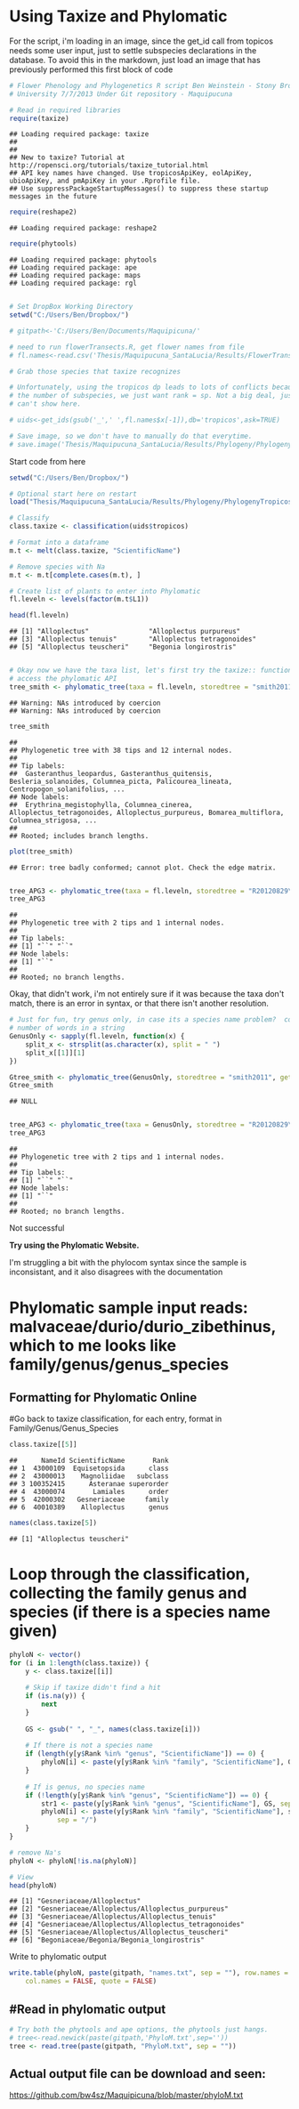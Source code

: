 Using Taxize and Phylomatic
========================================================

For the script, i'm loading in an image, since the get_id call from topicos needs some user input, just to settle subspecies declarations in the database.
To avoid this in the markdown, just load an image that has previously performed this first block of code


```r
# Flower Phenology and Phylogenetics R script Ben Weinstein - Stony Brook
# University 7/7/2013 Under Git repository - Maquipucuna

# Read in required libraries
require(taxize)
```

```
## Loading required package: taxize
## 
## 
## New to taxize? Tutorial at http://ropensci.org/tutorials/taxize_tutorial.html 
## API key names have changed. Use tropicosApiKey, eolApiKey, ubioApiKey, and pmApiKey in your .Rprofile file. 
## Use suppressPackageStartupMessages() to suppress these startup messages in the future
```

```r
require(reshape2)
```

```
## Loading required package: reshape2
```

```r
require(phytools)
```

```
## Loading required package: phytools
## Loading required package: ape
## Loading required package: maps
## Loading required package: rgl
```

```r

# Set DropBox Working Directory
setwd("C:/Users/Ben/Dropbox/")

# gitpath<-'C:/Users/Ben/Documents/Maquipicuna/'

# need to run flowerTransects.R, get flower names from file
# fl.names<-read.csv('Thesis/Maquipucuna_SantaLucia/Results/FlowerTransects/Iplant_Names.txt',row.names=1)

# Grab those species that taxize recognizes

# Unfortunately, using the tropicos dp leads to lots of conflicts because of
# the number of subspecies, we just want rank = sp. Not a big deal, just
# can't show here.

# uids<-get_ids(gsub('_',' ',fl.names$x[-1]),db='tropicos',ask=TRUE)

# Save image, so we don't have to manually do that everytime.
# save.image('Thesis/Maquipucuna_SantaLucia/Results/Phylogeny/PhylogenyTropicos.Rdata')
```


Start code from here


```r
setwd("C:/Users/Ben/Dropbox/")

# Optional start here on restart
load("Thesis/Maquipucuna_SantaLucia/Results/Phylogeny/PhylogenyTropicos.Rdata")

# Classify
class.taxize <- classification(uids$tropicos)

# Format into a dataframe
m.t <- melt(class.taxize, "ScientificName")

# Remove species with Na
m.t <- m.t[complete.cases(m.t), ]

# Create list of plants to enter into Phylomatic
fl.leveln <- levels(factor(m.t$L1))

head(fl.leveln)
```

```
## [1] "Alloplectus"               "Alloplectus purpureus"    
## [3] "Alloplectus tenuis"        "Alloplectus tetragonoides"
## [5] "Alloplectus teuscheri"     "Begonia longirostris"
```

```r

# Okay now we have the taxa list, let's first try the taxize:: function to
# access the phylomatic API
tree_smith <- phylomatic_tree(taxa = fl.leveln, storedtree = "smith2011", get = "POST")
```

```
## Warning: NAs introduced by coercion
## Warning: NAs introduced by coercion
```

```r
tree_smith
```

```
## 
## Phylogenetic tree with 38 tips and 12 internal nodes.
## 
## Tip labels:
## 	Gasteranthus_leopardus, Gasteranthus_quitensis, Besleria_solanoides, Columnea_picta, Palicourea_lineata, Centropogon_solanifolius, ...
## Node labels:
## 	Erythrina_megistophylla, Columnea_cinerea, Alloplectus_tetragonoides, Alloplectus_purpureus, Bomarea_multiflora, Columnea_strigosa, ...
## 
## Rooted; includes branch lengths.
```

```r
plot(tree_smith)
```

```
## Error: tree badly conformed; cannot plot. Check the edge matrix.
```

```r

tree_APG3 <- phylomatic_tree(taxa = fl.leveln, storedtree = "R20120829\"", get = "POST")
tree_APG3
```

```
## 
## Phylogenetic tree with 2 tips and 1 internal nodes.
## 
## Tip labels:
## [1] "``" "``"
## Node labels:
## [1] "``"
## 
## Rooted; no branch lengths.
```


Okay, that didn't work, i'm not entirely sure if it was because the taxa don't match, there is an error in syntax, or that there isn't another resolution.


```r
# Just for fun, try genus only, in case its a species name problem?  count
# number of words in a string
GenusOnly <- sapply(fl.leveln, function(x) {
    split_x <- strsplit(as.character(x), split = " ")
    split_x[[1]][1]
})

Gtree_smith <- phylomatic_tree(GenusOnly, storedtree = "smith2011", get = "POST")
Gtree_smith
```

```
## NULL
```

```r

tree_APG3 <- phylomatic_tree(taxa = GenusOnly, storedtree = "R20120829\"", get = "POST")
tree_APG3
```

```
## 
## Phylogenetic tree with 2 tips and 1 internal nodes.
## 
## Tip labels:
## [1] "``" "``"
## Node labels:
## [1] "``"
## 
## Rooted; no branch lengths.
```


Not successful

**Try using the Phylomatic Website.**

I'm struggling a bit with the phylocom syntax since the sample is inconsistant, and it also disagrees with the documentation

Phylomatic sample input reads: malvaceae/durio/durio_zibethinus, which to me looks like family/genus/genus_species
======================
Formatting for Phylomatic Online
---------------------------------
#Go back to taxize classification, for each entry, format in Family/Genus/Genus_Species

```r
class.taxize[[5]]
```

```
##      NameId ScientificName       Rank
## 1  43000109  Equisetopsida      class
## 2  43000013    Magnoliidae   subclass
## 3 100352415      Asteranae superorder
## 4  43000074       Lamiales      order
## 5  42000302   Gesneriaceae     family
## 6  40010389    Alloplectus      genus
```

```r
names(class.taxize[5])
```

```
## [1] "Alloplectus teuscheri"
```


Loop through the classification, collecting the family genus and species (if there is a species name given)
===========


```r
phyloN <- vector()
for (i in 1:length(class.taxize)) {
    y <- class.taxize[[i]]
    
    # Skip if taxize didn't find a hit
    if (is.na(y)) {
        next
    }
    
    GS <- gsub(" ", "_", names(class.taxize[i]))
    
    # If there is not a species name
    if (length(y[y$Rank %in% "genus", "ScientificName"]) == 0) {
        phyloN[i] <- paste(y[y$Rank %in% "family", "ScientificName"], GS, sep = "/")
    }
    
    # If is genus, no species name
    if (!length(y[y$Rank %in% "genus", "ScientificName"]) == 0) {
        str1 <- paste(y[y$Rank %in% "genus", "ScientificName"], GS, sep = "/")
        phyloN[i] <- paste(y[y$Rank %in% "family", "ScientificName"], str1, 
            sep = "/")
    }
}

# remove Na's
phyloN <- phyloN[!is.na(phyloN)]

# View
head(phyloN)
```

```
## [1] "Gesneriaceae/Alloplectus"                          
## [2] "Gesneriaceae/Alloplectus/Alloplectus_purpureus"    
## [3] "Gesneriaceae/Alloplectus/Alloplectus_tenuis"       
## [4] "Gesneriaceae/Alloplectus/Alloplectus_tetragonoides"
## [5] "Gesneriaceae/Alloplectus/Alloplectus_teuscheri"    
## [6] "Begoniaceae/Begonia/Begonia_longirostris"
```


Write to phylomatic output

```r
write.table(phyloN, paste(gitpath, "names.txt", sep = ""), row.names = FALSE, 
    col.names = FALSE, quote = FALSE)
```


#Read in phylomatic output 
---------------------------


```r
# Try both the phytools and ape options, the phytools just hangs.
# tree<-read.newick(paste(gitpath,'PhyloM.txt',sep=''))
tree <- read.tree(paste(gitpath, "PhyloM.txt", sep = ""))
```



Actual output file can be download and seen: 
------------------------------------
https://github.com/bw4sz/Maquipicuna/blob/master/phyloM.txt

```
